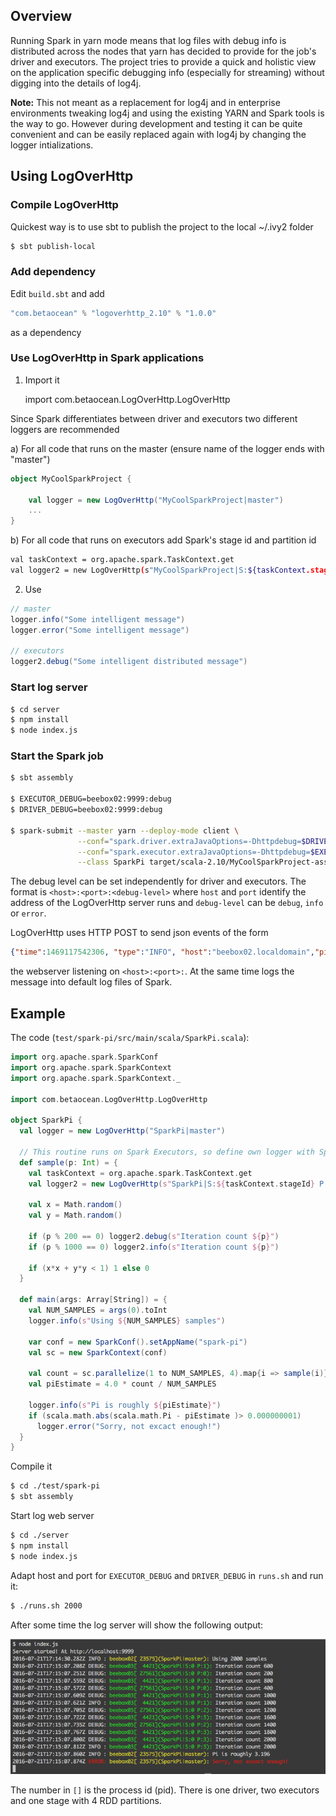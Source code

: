 ## Overview

Running Spark in yarn mode means that log files with debug info is distributed across the nodes that yarn has decided to provide for the job's driver and executors. The project tries to provide a quick and holistic view on the application specific debugging info (especially for streaming) without digging into the details of log4j. 

**Note:** This not meant as a replacement for log4j and in enterprise environments tweaking log4j and using the existing YARN and Spark tools is the way to go. However during development and testing it can be quite convenient and can be easily replaced again with log4j by changing the logger intializations.


## Using LogOverHttp

### Compile LogOverHttp

Quickest way is to use sbt to publish the project to the local ~/.ivy2 folder

```bash
$ sbt publish-local
```

### Add dependency

Edit `build.sbt` and add 

```scala
"com.betaocean" % "logoverhttp_2.10" % "1.0.0"
```

as a dependency


### Use LogOverHttp in Spark applications

1) Import it

	import com.betaocean.LogOverHttp.LogOverHttp

Since Spark differentiates between driver and executors two different loggers are recommended

a) For all code that runs on the master (ensure name of the logger ends with "master")

```scala
object MyCoolSparkProject {

	val logger = new LogOverHttp("MyCoolSparkProject|master")
	...
}
```

b) For all code that runs on executors add Spark's stage id and partition id

```bash
val taskContext = org.apache.spark.TaskContext.get
val logger2 = new LogOverHttp(s"MyCoolSparkProject|S:${taskContext.stageId} P:${taskContext.partitionId}")
```

2) Use

```scala
// master
logger.info("Some intelligent message")
logger.error("Some intelligent message")

// executors
logger2.debug("Some intelligent distributed message")
```


### Start log server

```bash
$ cd server
$ npm install
$ node index.js
```

### Start the Spark job
	
```bash
$ sbt assembly

$ EXECUTOR_DEBUG=beebox02:9999:debug
$ DRIVER_DEBUG=beebox02:9999:debug

$ spark-submit --master yarn --deploy-mode client \
		       --conf="spark.driver.extraJavaOptions=-Dhttpdebug=$DRIVER_DEBUG" \
		       --conf="spark.executor.extraJavaOptions=-Dhttpdebug=$EXECUTOR_DEBUG" \
               --class SparkPi target/scala-2.10/MyCoolSparkProject-assembly-1.0.jar $@
```

The debug level can be set independently for driver and executors. The format is `<host>:<port>:<debug-level>` where `host` and `port` identify the address of the LogOverHttp server runs and `debug-level` can be `debug`, `info` or `error`.

LogOverHttp uses HTTP POST to send json events of the form

```json
{"time":1469117542306, "type":"INFO", "host":"beebox02.localdomain","pid":15639, "tid":"SparkPi:master", "message":"Hallo"}
```

the webserver listening on `<host>:<port>:`. At the same time logs the message into default log files of Spark.


## Example

The code (`test/spark-pi/src/main/scala/SparkPi.scala`):

```scala
import org.apache.spark.SparkConf
import org.apache.spark.SparkContext
import org.apache.spark.SparkContext._

import com.betaocean.LogOverHttp.LogOverHttp

object SparkPi {
  val logger = new LogOverHttp("SparkPi|master")

  // This routine runs on Spark Executors, so define own logger with Spark stage/partition info
  def sample(p: Int) = {
    val taskContext = org.apache.spark.TaskContext.get
    val logger2 = new LogOverHttp(s"SparkPi|S:${taskContext.stageId} P:${taskContext.partitionId}")

    val x = Math.random()
    val y = Math.random()

    if (p % 200 == 0) logger2.debug(s"Iteration count ${p}")
    if (p % 1000 == 0) logger2.info(s"Iteration count ${p}")

    if (x*x + y*y < 1) 1 else 0
  }

  def main(args: Array[String]) = {
    val NUM_SAMPLES = args(0).toInt 
    logger.info(s"Using ${NUM_SAMPLES} samples")

    var conf = new SparkConf().setAppName("spark-pi")
    val sc = new SparkContext(conf)

    val count = sc.parallelize(1 to NUM_SAMPLES, 4).map{i => sample(i)}.reduce(_ + _)
    val piEstimate = 4.0 * count / NUM_SAMPLES
    
    logger.info(s"Pi is roughly ${piEstimate}")
    if (scala.math.abs(scala.math.Pi - piEstimate )> 0.000000001)
      logger.error("Sorry, not excact enough!")
  }
}

```

Compile it

```bash
$ cd ./test/spark-pi
$ sbt assembly
```

Start log web server

```bash
$ cd ./server
$ npm install
$ node index.js
```


Adapt host and port for `EXECUTOR_DEBUG` and `DRIVER_DEBUG` in `runs.sh` and run it:

```bash
$ ./runs.sh 2000
```

After some time the log server will show the following output: 

![SparkPi LogOverHttp output](images/SparkPi-logging.png)


The number in `[]` is the process id (pid). There is one driver, two executors and one stage with 4 RDD partitions.
